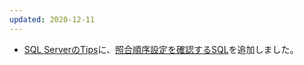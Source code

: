 ```yaml
---
updated: 2020-12-11
---
```

- [SQL ServerのTips](/it/sqlserver/tips.html#collation)に、[照合順序設定を確認するSQL](/it/sqlserver/tips.html#collation)を追加しました。
